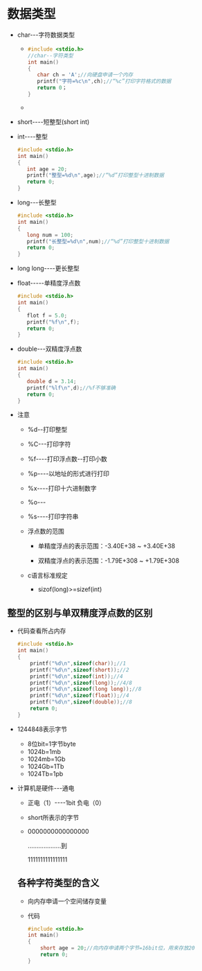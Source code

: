 # 数据类型

- char---字符数据类型

  - ```c
    #include <stdio.h>
    //char--字符类型
    int main()
    {
       char ch = 'A';//向硬盘申请一个内存
       printf("字符=%c\n",ch);//“%c”打印字符格式的数据
       return 0；
    }
    ```
    
  - 

- short----短整型(short int)

- int----整型

  ```c
  #include <stdio.h>
  int main()
  {
     int age = 20;
     printf("整型=%d\n",age);//“%d”打印整型十进制数据
     return 0;
  }
  ```

  

- long---长整型

  ```c
  #include <stdio.h>
  int main()
  {
     long num = 100;
     printf("长整型=%d\n",num);//“%d”打印整型十进制数据
     return 0;
  }
  ```

  

- long long----更长整型

- float-----单精度浮点数

  ```c
  #include <stdio.h>
  int main()
  {
     flot f = 5.0;
     printf("%f\n",f);
     return 0;
  }
  ```

  

- double---双精度浮点数

  ```c
  #include <stdio.h>
  int main()
  {
     double d = 3.14;
     printf("%lf\n",d);//%f不够准确
     return 0;
  }
  ```

  

- 注意

  - %d--打印整型
  
  - %C---打印字符
  
  - %f----打印浮点数--打印小数
  
  - %p----以地址的形式进行打印
  
  - %x----打印十六进制数字
  
  - %o---
  
  - %s----打印字符串
  
  - 浮点数的范围
  
    - 单精度浮点的表示范围：-3.40E+38 ~ +3.40E+38
  
    - 双精度浮点的表示范围：-1.79E+308 ~ +1.79E+308
  
    
  
  - c语言标准规定
  
    - sizof(long)>=sizef(int)
  
    

##  整型的区别与单双精度浮点数的区别

- 代码查看所占内存

  ```c
  #include <stdio.h>
  int main()
  {
      printf("%d\n",sizeof(char));//1
      printf("%d\n",sizeof(short));//2
      printf("%d\n",sizeof(int));//4
      printf("%d\n",sizeof(long));//4/8
      printf("%d\n",sizeof(long long));//8
      printf("%d\n",sizeof(float));//4
      printf("%d\n",sizeof(double));//8
      return 0;
  }
  ```

  

- 1244848表示字节
  - 8位bit=1字节byte
  - 1024b=1mb
  - 1024mb=1Gb
  - 1024Gb=1Tb
  - 1024Tb=1pb

- 计算机是硬件---通电

  - 正电（1）----1bit                              负电（0）

  -   short所表示的字节

  - 0000000000000000

    ...................到

    1111111111111111
    
    
  
  ## 各种字符类型的含义
  
  - 向内存申请一个空间储存变量
  
  - 代码
  
    ```c
    #include <stdio.h>
    int main()
    {
        short age = 20;//向内存申请两个字节=16bit位，用来存放20
        return 0;
    }
    ```
    
    
  
  
  
  
  
  
  
  

##  



